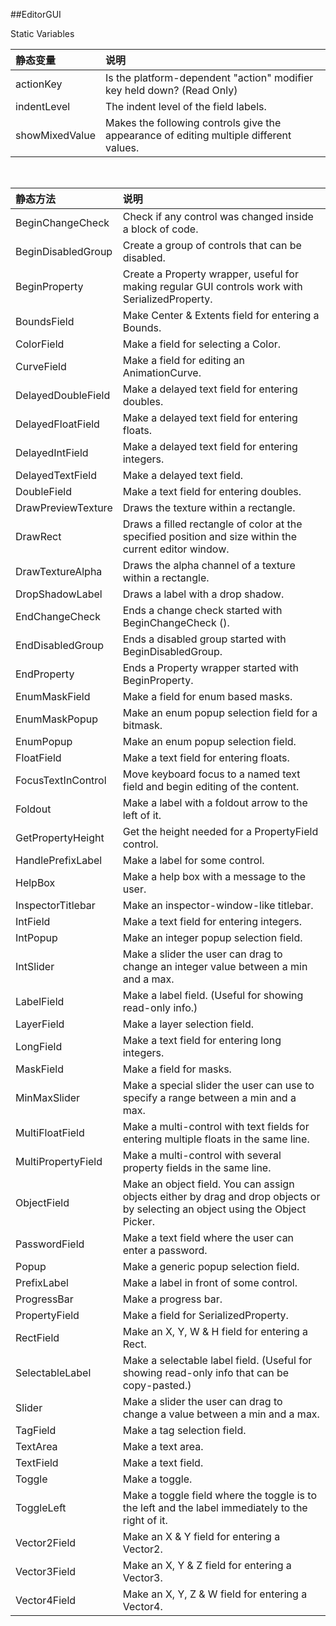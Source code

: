 ##EditorGUI

Static Variables

|静态变量|说明|
|:--|:--|
|actionKey|Is the platform-dependent "action" modifier key held down? (Read Only)|
|indentLevel|The indent level of the field labels.|
|showMixedValue|Makes the following controls give the appearance of editing multiple different values.|

&emsp;

|静态方法|说明|
|:--|:--|
|BeginChangeCheck|Check if any control was changed inside a block of code.|
|BeginDisabledGroup|Create a group of controls that can be disabled.|
|BeginProperty|	Create a Property wrapper, useful for making regular GUI controls work with SerializedProperty.|
|BoundsField|Make Center & Extents field for entering a Bounds.|
|ColorField|Make a field for selecting a Color.|
|CurveField|Make a field for editing an AnimationCurve.|
|DelayedDoubleField|Make a delayed text field for entering doubles.|
|DelayedFloatField|Make a delayed text field for entering floats.|
|DelayedIntField|Make a delayed text field for entering integers.|
|DelayedTextField|Make a delayed text field.|
|DoubleField|Make a text field for entering doubles.|
|DrawPreviewTexture|Draws the texture within a rectangle.|
|DrawRect|Draws a filled rectangle of color at the specified position and size within the current editor window.|
|DrawTextureAlpha|Draws the alpha channel of a texture within a rectangle.|
|DropShadowLabel|Draws a label with a drop shadow.|
|EndChangeCheck|Ends a change check started with BeginChangeCheck ().|
|EndDisabledGroup|Ends a disabled group started with BeginDisabledGroup.|
|EndProperty|Ends a Property wrapper started with BeginProperty.|
|EnumMaskField|Make a field for enum based masks.|
|EnumMaskPopup|Make an enum popup selection field for a bitmask.|
|EnumPopup|Make an enum popup selection field.|
|FloatField|Make a text field for entering floats.|
|FocusTextInControl|Move keyboard focus to a named text field and begin editing of the content.|
|Foldout|Make a label with a foldout arrow to the left of it.|
|GetPropertyHeight|Get the height needed for a PropertyField control.|
|HandlePrefixLabel|Make a label for some control.|
|HelpBox|Make a help box with a message to the user.|
|InspectorTitlebar|Make an inspector-window-like titlebar.|
|IntField|Make a text field for entering integers.|
|IntPopup|Make an integer popup selection field.|
|IntSlider|Make a slider the user can drag to change an integer value between a min and a max.|
|LabelField|Make a label field. (Useful for showing read-only info.)|
|LayerField|Make a layer selection field.|
|LongField|Make a text field for entering long integers.|
|MaskField|Make a field for masks.|
|MinMaxSlider|Make a special slider the user can use to specify a range between a min and a max.|
|MultiFloatField|Make a multi-control with text fields for entering multiple floats in the same line.|
|MultiPropertyField|Make a multi-control with several property fields in the same line.|
|ObjectField|Make an object field. You can assign objects either by drag and drop objects or by selecting an object using the Object Picker.|
|PasswordField|Make a text field where the user can enter a password.|
|Popup|Make a generic popup selection field.|
|PrefixLabel|Make a label in front of some control.|
|ProgressBar|Make a progress bar.|
|PropertyField|Make a field for SerializedProperty.|
|RectField|Make an X, Y, W & H field for entering a Rect.|
|SelectableLabel|Make a selectable label field. (Useful for showing read-only info that can be copy-pasted.)|
|Slider|Make a slider the user can drag to change a value between a min and a max.|
|TagField|Make a tag selection field.|
|TextArea|Make a text area.|
|TextField|Make a text field.|
|Toggle|Make a toggle.|
|ToggleLeft|Make a toggle field where the toggle is to the left and the label immediately to the right of it.|
|Vector2Field|Make an X & Y field for entering a Vector2.|
|Vector3Field|Make an X, Y & Z field for entering a Vector3.|
|Vector4Field|Make an X, Y, Z & W field for entering a Vector4.|